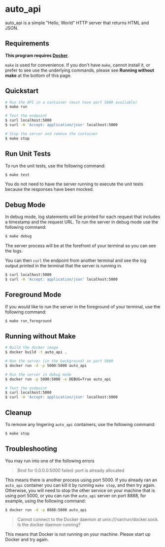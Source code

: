 # auto_api
auto_api is a simple "Hello, World" HTTP server that returns HTML and JSON.

## Requirements
**This program requires [Docker](https://docs.docker.com/get-docker/)**.

 `make` is used for convenience. If you don't have `make`, cannot install it, or prefer to see use the underlying commands, please see **Running without make** at the bottom of this page.

## Quickstart
```bash
# Run the API in a container (must have port 5000 available)
$ make run

# Test the endpoint
$ curl localhost:5000
$ curl -H 'Accept: application/json' localhost:5000

# Stop the server and remove the container
$ make stop
```

## Run Unit Tests

To run the unit tests, use the following command:
```bash
$ make test
```
You do not need to have the server running to execute the unit tests because the responses have been mocked.

## Debug Mode
In debug mode, log statements will be printed for each request that includes a timestamp and the request URL. To run the server in debug mode use the following command:
```bash
$ make debug
```
The server process will be at the forefront of your terminal so you can see the logs.

You can then `curl` the endpoint from another terminal and see the log output printed in the terminal that the server is running in.
```bash
$ curl localhost:5000
$ curl -H 'Accept: application/json' localhost:5000
```

## Foreground Mode
If you would like to run the server in the foreground of your terminal, use the following command:
```bash
$ make run_foreground
```

## Running without Make
```bash
# Build the docker image
$ docker build -t auto_api .

# Run the server (in the background) on port 5000
$ docker run -d -p 5000:5000 auto_api

# Run the server in debug mode
$ docker run -p 5000:5000 -e DEBUG=True auto_api

# Test the endpoint
$ curl localhost:5000
$ curl -H 'Accept: application/json' localhost:5000
```

## Cleanup
To remove any lingering `auto_api` containers, use the following command:
```bash
$ make stop
```

## Troubleshooting
You may run into one of the following errors

> Bind for 0.0.0.0:5000 failed: port is already allocated

This means there is another process using port 5000. If you already ran an `auto_api` container you can kill it by running `make stop`, and then try again. Otherwise, you will need to stop the other service on your machine that is using port 5000, or you can run the `auto_api` server on port 8888, for example, using the following command: 
```bash
$ docker run -d -p 8888:5000 auto_api
```

> Cannot connect to the Docker daemon at unix:///var/run/docker.sock. Is the docker daemon running?

This means that Docker is not running on your machine. Please start up Docker and try again.